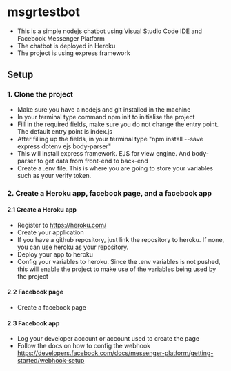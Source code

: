 # msgrtestbot

- This is a simple nodejs chatbot using Visual Studio Code IDE and Facebook Messenger Platform
- The chatbot is deployed in Heroku
- The project is using express framework

## Setup 
### 1. Clone the project
- Make sure you have a nodejs and git installed in the machine
- In your terminal type command npm init to initialise the project
- Fill in the required fields, make sure you do not change the entry point. 
  The default entry point is index.js
- After filling up the fields, in your terminal type "npm install --save express dotenv ejs body-parser"
- This will install express framework. EJS for view engine. And body-parser to get data from front-end to back-end
- Create a .env file. This is where you are going to store your variables such as your verify token.

### 2. Create a Heroku app, facebook page, and a facebook app

#### 2.1 Create a Heroku app
- Register to https://heroku.com/
- Create your application
- If you have a github repository, just link the repository to heroku. If none, you can use heroku as your repository.
- Deploy your app to heroku
- Config your variables to heroku. Since the .env variables is not pushed, this will enable the project to make use of the variables being used by the project

#### 2.2 Facebook page
- Create a facebook page

#### 2.3 Facebook app
- Log your developer account or account used to create the page
- Follow the docs on how to config the webhook https://developers.facebook.com/docs/messenger-platform/getting-started/webhook-setup
